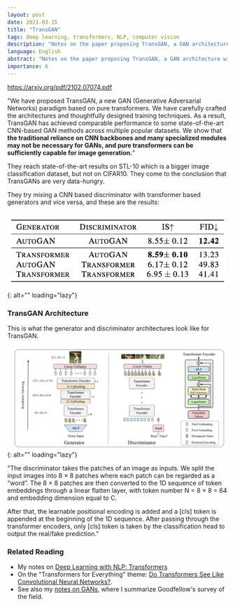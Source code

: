 ```yaml
---
layout: post
date: 2021-03-15
title: "TransGAN"
tags: deep learning, transformers, NLP, computer vision
description: "Notes on the paper proposing TransGAN, a GAN architecture without convolutions, purely based on transformers."
language: English
abstract: "Notes on the paper proposing TransGAN, a GAN architecture without convolutions, purely based on transformers."
importance: 6
---
```


<https://arxiv.org/pdf/2102.07074.pdf> 

"We have proposed TransGAN, a new GAN (Generative Adversarial Networks) paradigm based on pure transformers. We have carefully crafted the architectures and thoughtfully designed training techniques. As a result, TransGAN has achieved comparable performance to some state-of-the-art CNN-based GAN methods across multiple popular datasets. We show that **the traditional reliance on CNN backbones and many specialized modules may not be necessary for GANs, and pure transformers can be sufficiently capable for image generation.**"

They reach state-of-the-art results on STL-10 which is a bigger image classification dataset, but not on CIFAR10. They come to the conclusion that TransGANs are very data-hungry.

They try mixing a CNN based discriminator with transformer based generators and vice versa, and these are the results:

![](image/Screen%20Shot%202021-03-15%20at%2023.15.53.png){: alt="" loading="lazy"}

### TransGAN Architecture

This is what the generator and discriminator architectures look like for TransGAN.

![](image/Screen%20Shot%202021-03-15%20at%2023.16.05.png){: alt="" loading="lazy"}

"The discriminator takes the patches of an image as inputs. We split the input images into 8 × 8 patches where each patch can be regarded as a “word”.
The 8 × 8 patches are then converted to the 1D sequence of token embeddings through a
linear flatten layer, with token number N = 8 × 8 = 64 and embedding dimension equal to C. 

After that, the learnable positional encoding is added and a \[cls] token is appended at the beginning of the 1D sequence. After passing through the transformer encoders, only \[cls] token is taken by the classification head to output the real/fake prediction."

### Related Reading

- My notes on [Deep Learning with NLP: Transformers](/wiki/deep-learning-NLP#transformers)
- On the "Transformers for Everything" theme: [Do Transformers See Like Convolutional Neural Networks?](/wiki/visual-transformer).
- See also my [notes on GANs](/wiki/GAN), where I summarize Goodfellow's survey of the field.
